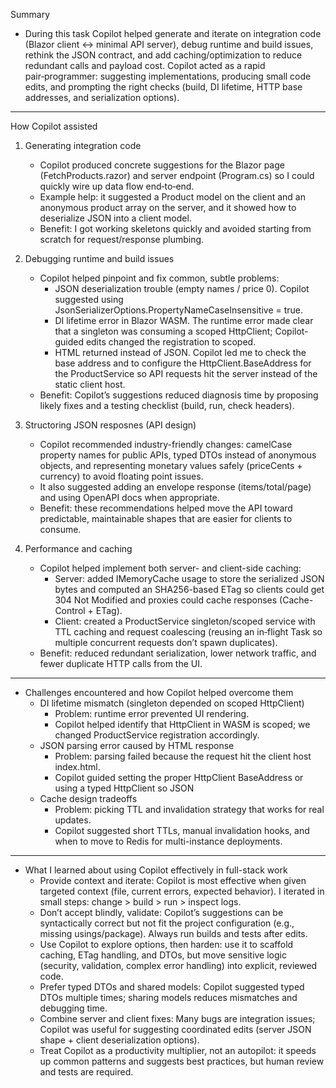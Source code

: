 Summary
- During this task Copilot helped generate and iterate on integration code (Blazor client ↔ minimal API server), debug runtime and build issues, rethink the JSON contract, and add caching/optimization to reduce redundant calls and payload cost. Copilot acted as a rapid pair‑programmer: suggesting implementations, producing small code edits, and prompting the right checks (build, DI lifetime, HTTP base addresses, and serialization options).
--- 
How Copilot assisted

1. Generating integration code
    - Copilot produced concrete suggestions for the Blazor page (FetchProducts.razor) and server endpoint (Program.cs) so I could quickly wire up data flow end‑to‑end.
    - Example help: it suggested a Product model on the client and an anonymous product array on the server, and it showed how to deserialize JSON into a client model.
    - Benefit: I got working skeletons quickly and avoided starting from scratch for request/response plumbing.

2. Debugging runtime and build issues
    - Copilot helped pinpoint and fix common, subtle problems:
        - JSON deserialization trouble (empty names / price 0). Copilot suggested using JsonSerializerOptions.PropertyNameCaseInsensitive = true.
        - DI lifetime error in Blazor WASM. The runtime error made clear that a singleton was consuming a scoped HttpClient; Copilot-guided edits changed the registration to scoped.
        - HTML returned instead of JSON. Copilot led me to check the base address and to configure the HttpClient.BaseAddress for the ProductService so API requests hit the server instead of the static client host.
    - Benefit: Copilot’s suggestions reduced diagnosis time by proposing likely fixes and a testing checklist (build, run, check headers).

3. Structoring JSON resposnes (API design)
    - Copilot recommended industry-friendly changes: camelCase property names for public APIs, typed DTOs instead of anonymous objects, and representing monetary values safely (priceCents + currency) to avoid floating point issues.
    - It also suggested adding an envelope response (items/total/page) and using OpenAPI docs when appropriate.
    - Benefit: these recommendations helped move the API toward predictable, maintainable shapes that are easier for clients to consume.
    
4. Performance and caching
    - Copilot helped implement both server- and client-side caching:
        - Server: added IMemoryCache usage to store the serialized JSON bytes and computed an SHA256-based ETag so clients could get 304 Not Modified and proxies could cache responses (Cache-Control + ETag).
        - Client: created a ProductService singleton/scoped service with TTL caching and request coalescing (reusing an in‑flight Task so multiple concurrent requests don’t spawn duplicates).
    - Benefit: reduced redundant serialization, lower network traffic, and fewer duplicate HTTP calls from the UI.
---
- Challenges encountered and how Copilot helped overcome them
    - DI lifetime mismatch (singleton depended on scoped HttpClient)
        - Problem: runtime error prevented UI rendering.
        - Copilot helped identify that HttpClient in WASM is scoped; we changed ProductService registration accordingly.
    - JSON parsing error caused by HTML response
        - Problem: parsing failed because the request hit the client host index.html.
        - Copilot guided setting the proper HttpClient BaseAddress or using a typed HttpClient so JSON
    - Cache design tradeoffs
        - Problem: picking TTL and invalidation strategy that works for real updates.
        - Copilot suggested short TTLs, manual invalidation hooks, and when to move to Redis for multi-instance deployments.
---
- What I learned about using Copilot effectively in full-stack work
    - Provide context and iterate: Copilot is most effective when given targeted context (file, current errors, expected behavior). I iterated in small steps: change > build > run > inspect logs.
    - Don’t accept blindly, validate: Copilot’s suggestions can be syntactically correct but not fit the project configuration (e.g., missing usings/package). Always run builds and tests after edits.
    - Use Copilot to explore options, then harden: use it to scaffold caching, ETag handling, and DTOs, but move sensitive logic (security, validation, complex error handling) into explicit, reviewed code.
    - Prefer typed DTOs and shared models: Copilot suggested typed DTOs multiple times; sharing models reduces mismatches and debugging time.
    - Combine server and client fixes: Many bugs are integration issues; Copilot was useful for suggesting coordinated edits (server JSON shape + client deserialization options).
    - Treat Copilot as a productivity multiplier, not an autopilot: it speeds up common patterns and suggests best practices, but human review and tests are required.